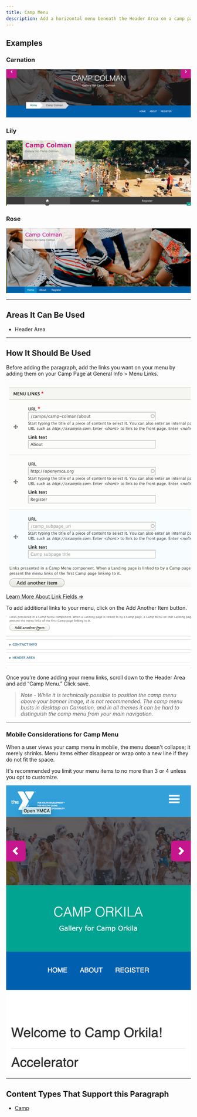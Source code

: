 ```yaml
---
title: Camp Menu
description: Add a horizontal menu beneath the Header Area on a camp page.
---
```


## Examples

### Carnation

![Carnation camp menu](paragraphs--camp-menu--carnation.jpeg)

### Lily

![Lily camp menu](paragraphs--camp-menu--lily.jpeg)

### Rose

![Rose camp menu](paragraphs--camp-menu--rose.jpeg)

---

## Areas It Can Be Used

* Header Area

---

## How It Should Be Used

Before adding the paragraph, add the links you want on your menu by adding them on your Camp Page at General Info > Menu Links.

![Camp menu paragraph links](paragraphs--camp-menu--links.png)

[Learn More About Link Fields ⇒](../../content-editing-basics/#linksbutton-fields)

To add additional links to your menu, click on the Add Another Item button.

![Camp menu add another item button](paragraphs--camp-menu--add-another.gif)

Once you’re done adding your menu links, scroll down to the Header Area and add “Camp Menu.” Click save.

> *Note - While it is technically possible to position the camp menu above your banner image, it is not recommended. The camp menu busts in desktop on Carnation, and in all themes it can be hard to distinguish the camp menu from your main navigation.*

---

### Mobile Considerations for Camp Menu

When a user views your camp menu in  mobile, the menu doesn't collapse; it merely shrinks. Menu items either disappear or wrap onto a new line if they do not fit the space.

It's recommended you limit your menu items to no more than 3 or 4 unless you opt to customize.

![Carnation camp menu mobile display](paragraphs--camp-menu--mobile.jpeg)

---

## Content Types That Support this Paragraph

* [Camp](../../content-types/camp)
